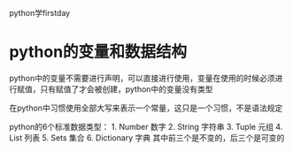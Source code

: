 python学firstday
# python的变量和数据结构
python中的变量不需要进行声明，可以直接进行使用，变量在使用的时候必须进行赋值，只有赋值了才会被创建，python中的变量没有类型

在python中习惯使用全部大写来表示一个常量，这只是一个习惯，不是语法规定

python的6个标准数据类型：
	1. Number 数字
	2. String 字符串
	3. Tuple 元组
	4. List 列表
	5. Sets  集合
	6. Dictionary 字典
	其中前三个是不变的，后三个是可变的
